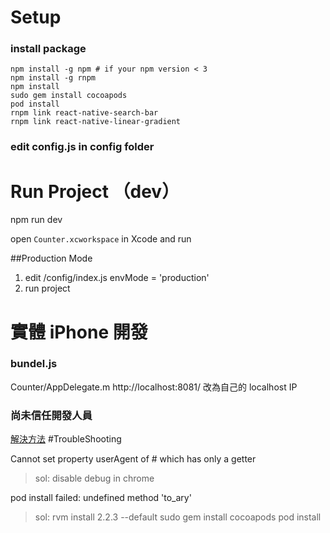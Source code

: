# Setup

### install package
```
npm install -g npm # if your npm version < 3
npm install -g rnpm
npm install
sudo gem install cocoapods
pod install
rnpm link react-native-search-bar
rnpm link react-native-linear-gradient
```
### edit config.js in config folder


# Run Project （dev）


npm run dev

open `Counter.xcworkspace` in Xcode and run

##Production Mode

1. edit /config/index.js  envMode = 'production'
2. run project


# 實體 iPhone 開發

### bundel.js

Counter/AppDelegate.m
http://localhost:8081/
改為自己的 localhost IP

### 尚未信任開發人員

[解決方法](http://mdsc3c.blogspot.tw/2015/10/ios-9app.html)
#TroubleShooting

Cannot set property userAgent of #<workernavigator> which has only a getter

> sol: disable debug in chrome

pod install failed: undefined method 'to_ary'

> sol: rvm install 2.2.3 --default
> sudo gem install cocoapods
> pod install
